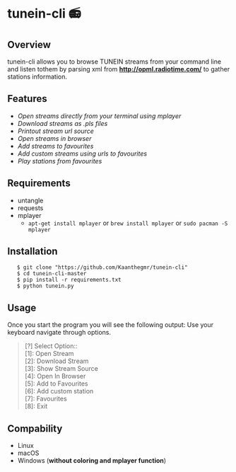 # tunein-cli :radio:

## Overview
tunein-cli allows you to browse TUNEIN streams from your command line and listen tothem by parsing xml from **http://opml.radiotime.com/** to gather stations information.

## Features
- _Open streams directly from your terminal using mplayer_  
- _Download streams as .pls files_  
- _Printout stream url source_  
- _Open streams in browser_  
- _Add streams to favourites_  
- _Add custom streams using urls to favourites_  
- _Play stations from favourites_  

## Requirements
- untangle
- requests
- mplayer
  - ```apt-get install mplayer``` or ```brew install mplayer``` or ```sudo pacman -S mplayer```

## Installation
```
   $ git clone "https://github.com/Kaanthegmr/tunein-cli"
   $ cd tunein-cli-master
   $ pip install -r requirements.txt
   $ python tunein.py
   ```
## Usage
Once you start the program you will see the following output:
Use your keyboard navigate through options.
>   [?] Select Option::  
>   [1]: Open Stream  
>   [2]: Download Stream  
>   [3]: Show Stream Source  
>   [4]: Open In Browser  
>   [5]: Add to Favourites  
>   [6]: Add custom station  
>   [7]: Favourites  
>   [8]: Exit  

## Compability
- Linux
- macOS
- Windows (**without coloring and mplayer function**)
